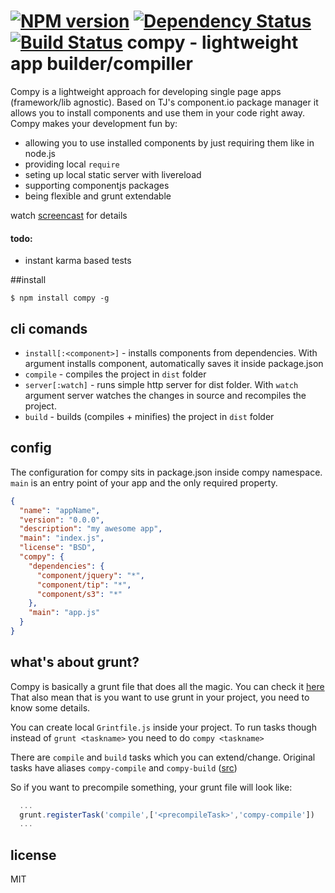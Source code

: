 [![NPM version](https://badge.fury.io/js/compy.png)](http://badge.fury.io/js/compy)
[![Dependency Status](https://gemnasium.com/edjafarov/compy.png)](https://gemnasium.com/edjafarov/compy)
[![Build Status](https://travis-ci.org/edjafarov/compy.png?branch=master)](https://travis-ci.org/edjafarov/compy)
compy - lightweight app builder/compiller
=====
Compy is a lightweight approach for developing single page apps (framework/lib agnostic). 
Based on TJ's component.io package manager it allows you to install components and use them in your code right away.
Compy makes your development fun by:

* allowing you to use installed components by just requiring them like in node.js
* providing local ```require```
* seting up local static server with livereload
* supporting componentjs packages
* being flexible and grunt extendable

watch [screencast](http://www.youtube.com/watch?v=IYSPHvw2KSk) for details

#### todo:
- instant karma based tests

##install

```$ npm install compy -g```

## cli comands
* ```install[:<component>]``` - installs components from dependencies. With argument installs component, automatically saves it inside package.json
* ```compile``` - compiles the project in ```dist``` folder
* ```server[:watch]``` - runs simple http server for dist folder. With ```watch``` argument server watches the changes in source and recompiles the project.
* ```build``` - builds (compiles + minifies) the project in ```dist``` folder

## config
The configuration for compy sits in package.json inside compy namespace. ```main``` is an entry point of your app and the only required property.

```json
{                                                                                                                 
  "name": "appName",
  "version": "0.0.0",
  "description": "my awesome app",
  "main": "index.js",
  "license": "BSD",
  "compy": {
    "dependencies": {
      "component/jquery": "*",
      "component/tip": "*",
      "component/s3": "*"
    },
    "main": "app.js"
  }
}
```

## what's about grunt?
Compy is basically a grunt file that does all the magic. You can check it [here](https://github.com/edjafarov/compy/blob/master/Gruntfile.js)
That also mean that is you want to use grunt in your project, you need to know some details.

You can create local ```Grintfile.js``` inside your project. To run tasks though instead of ```grunt <taskname>``` you need to do ```compy <taskname>```

There are ```compile``` and ```build``` tasks which you can extend/change. Original tasks have aliases ```compy-compile``` and ```compy-build``` ([src](https://github.com/edjafarov/compy/blob/588028693f1762cc1f59e9464f7824a2bdafd1ba/Gruntfile.js#L239-L241))

So if you want to precompile something, your grunt file will look like:

```javascript
  ...
  grunt.registerTask('compile',['<precompileTask>','compy-compile'])
  ...
```

## license

MIT

